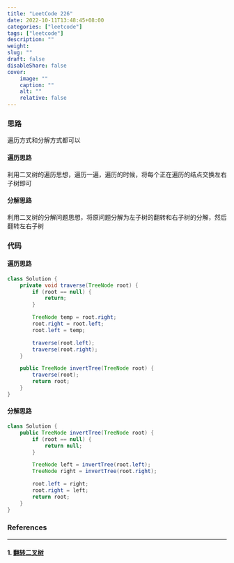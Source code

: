 ```yaml
---
title: "LeetCode 226"
date: 2022-10-11T13:48:45+08:00
categories: ["leetcode"]
tags: ["leetcode"]
description: ""
weight:
slug: ""
draft: false
disableShare: false
cover:
    image: ""
    caption: ""
    alt: ""
    relative: false
---
```


### 思路

遍历方式和分解方式都可以

#### 遍历思路

利用二叉树的遍历思想，遍历一遍，遍历的时候，将每个正在遍历的结点交换左右子树即可

#### 分解思路

利用二叉树的分解问题思想，将原问题分解为左子树的翻转和右子树的分解，然后翻转左右子树

### 代码

#### 遍历思路

```java
class Solution {
    private void traverse(TreeNode root) {
        if (root == null) {
            return;
        }

        TreeNode temp = root.right;
        root.right = root.left;
        root.left = temp;

        traverse(root.left);
        traverse(root.right);
    }

    public TreeNode invertTree(TreeNode root) {
        traverse(root);
        return root;
    }
}
```

#### 分解思路

```java
class Solution {
    public TreeNode invertTree(TreeNode root) {
        if (root == null) {
            return null;
        }

        TreeNode left = invertTree(root.left);
        TreeNode right = invertTree(root.right);

        root.left = right;
        root.right = left;
        return root;
    }
}
```

### References

---

#### 1. [翻转二叉树](https://leetcode.cn/problems/invert-binary-tree/)
